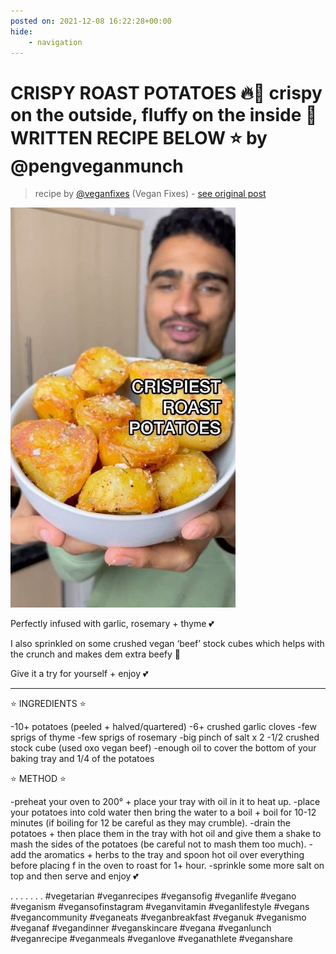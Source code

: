 ```yaml
---
posted on: 2021-12-08 16:22:28+00:00
hide:
    - navigation
---
```


# CRISPY ROAST POTATOES 🔥🥔 crispy on the outside, fluffy on the inside 🤩 WRITTEN RECIPE BELOW ⭐️ by @pengveganmunch  

> recipe by [@veganfixes](https://www.instagram.com/veganfixes/) 
(Vegan Fixes) - [see original post](https://instagram.com/p/CXOne18jIEr)

![](../img/veganfixes_08-12-2021_1612.png)


Perfectly infused with garlic, rosemary + thyme 💕 

I also sprinkled on some crushed vegan ‘beef’ stock cubes which helps with the crunch and makes dem extra beefy 🥩 

Give it a try for yourself + enjoy 💕 
______________________________________ 

⭐️ INGREDIENTS ⭐️ 

-10+ potatoes (peeled + halved/quartered)
-6+ crushed garlic cloves
-few sprigs of thyme
-few sprigs of rosemary
-big pinch of salt x 2
-1/2 crushed stock cube (used oxo vegan beef)
-enough oil to cover the bottom of your baking tray and 1/4 of the potatoes 

⭐️ METHOD ⭐️ 

-preheat your oven to 200° + place your tray with oil in it to heat up.
-place your potatoes into cold water then bring the water to a boil + boil for 10-12 minutes (if boiling for 12 be careful as they may crumble).
-drain the potatoes + then place them in the tray with hot oil and give them a shake to mash the sides of the potatoes (be careful not to mash them too much).
-add the aromatics + herbs to the tray and spoon hot oil over everything before placing f in the oven to roast for 1+ hour.
-sprinkle some more salt on top and then serve and enjoy 💕 

.
.
.
.
.
.
.
\#vegetarian \#veganrecipes \#vegansofig \#veganlife \#vegano \#veganism \#vegansofinstagram \#veganvitamin \#veganlifestyle \#vegans \#vegancommunity \#veganeats \#veganbreakfast \#veganuk \#veganismo \#veganaf \#vegandinner \#veganskincare \#vegana \#veganlunch \#veganrecipe \#veganmeals \#veganlove \#veganathlete \#veganshare 